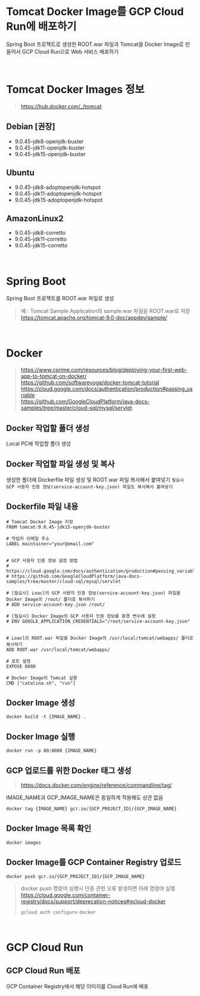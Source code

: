 # Tomcat Docker Image를 GCP Cloud Run에 배포하기
Spring Boot 프로젝트로 생성한 ROOT.war 파일과 Tomcat을 Docker Image로 만들어서 GCP Cloud Run으로 Web 서비스 배포하기

<br/>

# Tomcat Docker Images 정보
> https://hub.docker.com/_/tomcat

## Debian [권장]
- 9.0.45-jdk8-openjdk-buster
- 9.0.45-jdk11-openjdk-buster
- 9.0.45-jdk15-openjdk-buster

## Ubuntu
- 9.0.45-jdk8-adoptopenjdk-hotspot
- 9.0.45-jdk11-adoptopenjdk-hotspot
- 9.0.45-jdk15-adoptopenjdk-hotspot

## AmazonLinux2
- 9.0.45-jdk8-corretto
- 9.0.45-jdk11-corretto
- 9.0.45-jdk15-corretto

<br/>

# Spring Boot
Spring Boot 프로젝트를 ROOT.war 파일로 생성
> 예 : Tomcat Sample Application의 sample.war 파일을 ROOT.war로 저장  
> https://tomcat.apache.org/tomcat-9.0-doc/appdev/sample/

<br/>

# Docker
> https://www.cprime.com/resources/blog/deploying-your-first-web-app-to-tomcat-on-docker/  
> https://github.com/softwareyoga/docker-tomcat-tutorial  
> https://cloud.google.com/docs/authentication/production#passing_variable  
> https://github.com/GoogleCloudPlatform/java-docs-samples/tree/master/cloud-sql/mysql/servlet  

## Docker 작업할 폴더 생성
Local PC에 작업할 폴더 생성

## Docker 작업할 파일 생성 및 복사
생성한 폴더에 Dockerfile 파일 생성 및 ROOT.war 파일 복사해서 붙여넣기
`필요시 GCP 사용자 인증 정보(service-account-key.json) 파일도 복사해서 붙여넣기`

## Dockerfile 파일 내용
```
# Tomcat Docker Image 지정
FROM tomcat:9.0.45-jdk15-openjdk-buster

# 작업자 이메일 주소
LABEL maintainer="your@email.com"


# GCP 사용자 인증 정보 설정 방법
# https://cloud.google.com/docs/authentication/production#passing_variable
# https://github.com/GoogleCloudPlatform/java-docs-samples/tree/master/cloud-sql/mysql/servlet

# [필요시] Loacl의 GCP 사용자 인증 정보(service-account-key.json) 파일을 Docker Image의 /root/ 폴더로 복사하기
# ADD service-account-key.json /root/

# [필요시] Docker Image의 GCP 사용자 인증 정보를 환경 변수에 설정
# ENV GOOGLE_APPLICATION_CREDENTIALS="/root/service-account-key.json"


# Loacl의 ROOT.war 파일을 Docker Image의 /usr/local/tomcat/webapps/ 폴더로 복사하기
ADD ROOT.war /usr/local/tomcat/webapps/

# 포트 설정
EXPOSE 8080

# Docker Image의 Tomcat 실행
CMD ["catalina.sh", "run"]
```

## Docker Image 생성
```shell
docker build -t {IMAGE_NAME} .
```

## Docker Image 실행
```shell
docker run -p 80:8080 {IMAGE_NAME}
```

## GCP 업로드를 위한 Docker 태그 생성
> https://docs.docker.com/engine/reference/commandline/tag/  

IMAGE_NAME과 GCP_IMAGE_NAME은 동일하게 적용해도 상관 없음
```shell
docker tag {IMAGE_NAME} gcr.io/{GCP_PROJECT_ID}/{GCP_IMAGE_NAME}
```

## Docker Image 목록 확인
```shell
docker images
```

## Docker Image를 GCP Container Registry 업로드
```shell
docker push gcr.io/{GCP_PROJECT_ID}/{GCP_IMAGE_NAME}
```

> docker push 명령어 실행시 인증 관련 오류 발생하면 아래 명령어 실행  
> https://cloud.google.com/container-registry/docs/support/deprecation-notices#gcloud-docker  
> ```shell
> gcloud auth configure-docker
> ```

<br/>

# GCP Cloud Run

## GCP Cloud Run 배포
GCP Container Registry에서 해당 이미지를 Cloud Run에 배포
